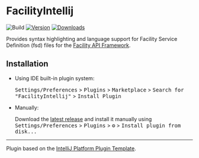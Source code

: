 # FacilityIntellij

![Build](https://github.com/FacilityApi/FacilityIntellij/workflows/Build/badge.svg)
[![Version](https://img.shields.io/jetbrains/plugin/v/io.github.facilityapi.svg)](https://plugins.jetbrains.com/plugin/17802-facility-api)
[![Downloads](https://img.shields.io/jetbrains/plugin/d/io.github.facilityapi.svg)](https://plugins.jetbrains.com/plugin/17802-facility-api)

<!-- Plugin description -->
Provides syntax highlighting and language support for Facility Service Definition (fsd) files for the [Facility API Framework](https://facilityapi.github.io).
<!-- Plugin description end -->

## Installation

- Using IDE built-in plugin system:
  
  <kbd>Settings/Preferences</kbd> > <kbd>Plugins</kbd> > <kbd>Marketplace</kbd> > <kbd>Search for "FacilityIntellij"</kbd> >
  <kbd>Install Plugin</kbd>
  
- Manually:

  Download the [latest release](https://github.com/FacilityApi/FacilityIntellij/releases/latest) and install it manually using
  <kbd>Settings/Preferences</kbd> > <kbd>Plugins</kbd> > <kbd>⚙️</kbd> > <kbd>Install plugin from disk...</kbd>


---
Plugin based on the [IntelliJ Platform Plugin Template][template].

[template]: https://github.com/JetBrains/intellij-platform-plugin-template
